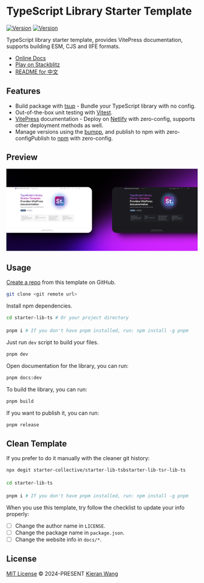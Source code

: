 # TypeScript Library Starter Template

[![Version](https://img.shields.io/github/v/release/starter-collective/starter-lib-ts?style=flat&label=released&color=%2309090b)](https://github.com/starter-collective/starter-lib-ts/releases)
[![Version](https://img.shields.io/npm/v/starter-lib-ts?style=flat&label=npm&color=09090b)](https://www.npmjs.com/package/starter-lib-ts)

TypeScript library starter template, provides VitePress documentation, supports building ESM, CJS and IIFE formats.

- [Online Docs](https://starter-lib-ts.netlify.app/)
- [Play on Stackblitz](https://stackblitz.com/github/starter-collective/starter-lib-ts)
- [README for 中文](./README.zh.md)

## Features

- Build package with [tsup](https://tsup.egoist.dev/) - Bundle your TypeScript library with no config.
- Out-of-the-box unit testing with [Vitest](https://github.com/vitest-dev/vitest).
- [VitePress](https://vitepress.dev/) documentation - Deploy on [Netlify](https://app.netlify.com/) with zero-config, supports other deployment methods as well.
- Manage versions using the [bumpp](https://github.com/antfu-collective/bumpp), and publish to npm with zero-configPublish to [npm](https://www.npmjs.com) with zero-config.

## Preview

[![Preview Image](https://github.com/starter-collective/.github/blob/main/preview/starter-lib-ts.png)](https://starter-lib-ts.netlify.app/)

## Usage

[Create a repo](https://github.com/starter-collective/starter-lib-ts/generate) from this template on GitHub.

```bash
git clone <git remote url>
```

Install npm dependencies.

```bash
cd starter-lib-ts # Or your project directory

pnpm i # If you don't have pnpm installed, run: npm install -g pnpm
```

Just run `dev` script to build your files.

```bash
pnpm dev
```

Open documentation for the library, you can run:

```bash
pnpm docs:dev
```

To build the library, you can run:

```bash
pnpm build
```

If you want to publish it, you can run:

```bash
pnpm release
```

## Clean Template

If you prefer to do it manually with the cleaner git history:

```bash
npx degit starter-collective/starter-lib-tsbstarter-lib-tsr-lib-ts

cd starter-lib-ts

pnpm i # If you don't have pnpm installed, run: npm install -g pnpm
```

When you use this template, try follow the checklist to update your info properly:

- [ ] Change the author name in `LICENSE`.
- [ ] Change the package name in `package.json`.
- [ ] Change the website info in `docs/*`.

## License

[MIT License](./LICENSE) © 2024-PRESENT [Kieran Wang](https://github.com/kieranwv/)
